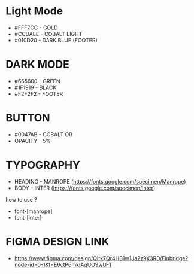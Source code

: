 # Light Mode

- #FFF7CC - GOLD
- #CCDAEE - COBALT LIGHT
- #010D20 - DARK BLUE (FOOTER)

# DARK MODE

- #665600 - GREEN
- #1F1919 - BLACK
- #F2F2F2 - FOOTER

# BUTTON

- #0047AB - COBALT
  OR
- OPACITY - 5%

# TYPOGRAPHY

- HEADING - MANROPE (https://fonts.google.com/specimen/Manrope)
- BODY - INTER (https://fonts.google.com/specimen/Inter)

how to use ?

- font-[manrope]
- font-[inter]

# FIGMA DESIGN LINK

- https://www.figma.com/design/QItk7Qr4HB1w1Ja2z9X3RD/Finbridge?node-id=0-1&t=E6ctP6mkIAqUO9wU-1
